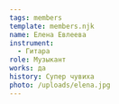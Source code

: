 ```yaml
---
tags: members
template: members.njk
name: Елена Евлеева
instrument:
  - Гитара
role: Музыкант
works: да
history: Супер чувиха
photo: /uploads/elena.jpg
---
```

